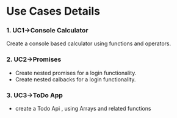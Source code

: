 # Use Cases Details

### 1. UC1->Console Calculator
Create a console based calculator using functions and operators.

### 2. UC2->Promises
   - Create nested promises for a login functionality.
   - Create nested calbacks for a login functionality. 

### 3. UC3->ToDo App
   - create a Todo Api , using Arrays and related functions
